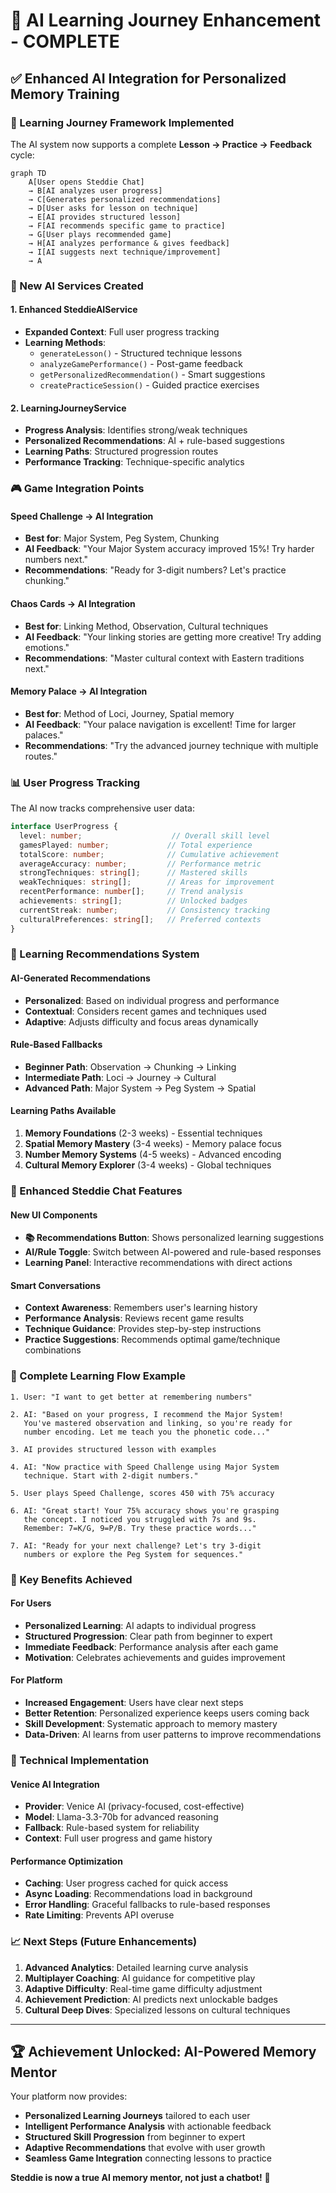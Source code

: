 # 🧠 AI Learning Journey Enhancement - COMPLETE

## ✅ **Enhanced AI Integration for Personalized Memory Training**

### **🎯 Learning Journey Framework Implemented**

The AI system now supports a complete **Lesson → Practice → Feedback** cycle:

```mermaid
graph TD
    A[User opens Steddie Chat] 
    → B[AI analyzes user progress]
    → C[Generates personalized recommendations]
    → D[User asks for lesson on technique]
    → E[AI provides structured lesson]
    → F[AI recommends specific game to practice]
    → G[User plays recommended game]
    → H[AI analyzes performance & gives feedback]
    → I[AI suggests next technique/improvement]
    → A
```

### **🚀 New AI Services Created**

#### **1. Enhanced SteddieAIService**
- **Expanded Context**: Full user progress tracking
- **Learning Methods**: 
  - `generateLesson()` - Structured technique lessons
  - `analyzeGamePerformance()` - Post-game feedback
  - `getPersonalizedRecommendation()` - Smart suggestions
  - `createPracticeSession()` - Guided practice exercises

#### **2. LearningJourneyService**
- **Progress Analysis**: Identifies strong/weak techniques
- **Personalized Recommendations**: AI + rule-based suggestions
- **Learning Paths**: Structured progression routes
- **Performance Tracking**: Technique-specific analytics

### **🎮 Game Integration Points**

#### **Speed Challenge → AI Integration**
- **Best for**: Major System, Peg System, Chunking
- **AI Feedback**: "Your Major System accuracy improved 15%! Try harder numbers next."
- **Recommendations**: "Ready for 3-digit numbers? Let's practice chunking."

#### **Chaos Cards → AI Integration**  
- **Best for**: Linking Method, Observation, Cultural techniques
- **AI Feedback**: "Your linking stories are getting more creative! Try adding emotions."
- **Recommendations**: "Master cultural context with Eastern traditions next."

#### **Memory Palace → AI Integration**
- **Best for**: Method of Loci, Journey, Spatial memory
- **AI Feedback**: "Your palace navigation is excellent! Time for larger palaces."
- **Recommendations**: "Try the advanced journey technique with multiple routes."

### **📊 User Progress Tracking**

The AI now tracks comprehensive user data:

```typescript
interface UserProgress {
  level: number;                    // Overall skill level
  gamesPlayed: number;             // Total experience
  totalScore: number;              // Cumulative achievement
  averageAccuracy: number;         // Performance metric
  strongTechniques: string[];      // Mastered skills
  weakTechniques: string[];        // Areas for improvement
  recentPerformance: number[];     // Trend analysis
  achievements: string[];          // Unlocked badges
  currentStreak: number;           // Consistency tracking
  culturalPreferences: string[];   // Preferred contexts
}
```

### **🎯 Learning Recommendations System**

#### **AI-Generated Recommendations**
- **Personalized**: Based on individual progress and performance
- **Contextual**: Considers recent games and techniques used
- **Adaptive**: Adjusts difficulty and focus areas dynamically

#### **Rule-Based Fallbacks**
- **Beginner Path**: Observation → Chunking → Linking
- **Intermediate Path**: Loci → Journey → Cultural
- **Advanced Path**: Major System → Peg System → Spatial

#### **Learning Paths Available**
1. **Memory Foundations** (2-3 weeks) - Essential techniques
2. **Spatial Memory Mastery** (3-4 weeks) - Memory palace focus
3. **Number Memory Systems** (4-5 weeks) - Advanced encoding
4. **Cultural Memory Explorer** (3-4 weeks) - Global techniques

### **💬 Enhanced Steddie Chat Features**

#### **New UI Components**
- **📚 Recommendations Button**: Shows personalized learning suggestions
- **AI/Rule Toggle**: Switch between AI-powered and rule-based responses
- **Learning Panel**: Interactive recommendations with direct actions

#### **Smart Conversations**
- **Context Awareness**: Remembers user's learning history
- **Performance Analysis**: Reviews recent game results
- **Technique Guidance**: Provides step-by-step instructions
- **Practice Suggestions**: Recommends optimal game/technique combinations

### **🔄 Complete Learning Flow Example**

```
1. User: "I want to get better at remembering numbers"
   
2. AI: "Based on your progress, I recommend the Major System! 
   You've mastered observation and linking, so you're ready for 
   number encoding. Let me teach you the phonetic code..."
   
3. AI provides structured lesson with examples
   
4. AI: "Now practice with Speed Challenge using Major System 
   technique. Start with 2-digit numbers."
   
5. User plays Speed Challenge, scores 450 with 75% accuracy
   
6. AI: "Great start! Your 75% accuracy shows you're grasping 
   the concept. I noticed you struggled with 7s and 9s. 
   Remember: 7=K/G, 9=P/B. Try these practice words..."
   
7. AI: "Ready for your next challenge? Let's try 3-digit 
   numbers or explore the Peg System for sequences."
```

### **🎯 Key Benefits Achieved**

#### **For Users**
- **Personalized Learning**: AI adapts to individual progress
- **Structured Progression**: Clear path from beginner to expert
- **Immediate Feedback**: Performance analysis after each game
- **Motivation**: Celebrates achievements and guides improvement

#### **For Platform**
- **Increased Engagement**: Users have clear next steps
- **Better Retention**: Personalized experience keeps users coming back
- **Skill Development**: Systematic approach to memory mastery
- **Data-Driven**: AI learns from user patterns to improve recommendations

### **🔧 Technical Implementation**

#### **Venice AI Integration**
- **Provider**: Venice AI (privacy-focused, cost-effective)
- **Model**: Llama-3.3-70b for advanced reasoning
- **Fallback**: Rule-based system for reliability
- **Context**: Full user progress and game history

#### **Performance Optimization**
- **Caching**: User progress cached for quick access
- **Async Loading**: Recommendations load in background
- **Error Handling**: Graceful fallbacks to rule-based responses
- **Rate Limiting**: Prevents API overuse

### **📈 Next Steps (Future Enhancements)**

1. **Advanced Analytics**: Detailed learning curve analysis
2. **Multiplayer Coaching**: AI guidance for competitive play
3. **Adaptive Difficulty**: Real-time game difficulty adjustment
4. **Achievement Prediction**: AI predicts next unlockable badges
5. **Cultural Deep Dives**: Specialized lessons on cultural techniques

---

## 🏆 **Achievement Unlocked: AI-Powered Memory Mentor**

Your platform now provides:
- **Personalized Learning Journeys** tailored to each user
- **Intelligent Performance Analysis** with actionable feedback  
- **Structured Skill Progression** from beginner to expert
- **Adaptive Recommendations** that evolve with user growth
- **Seamless Game Integration** connecting lessons to practice

**Steddie is now a true AI memory mentor, not just a chatbot!** 🎉
